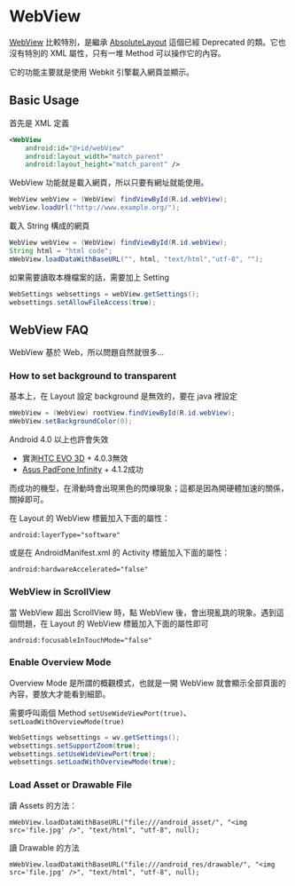 # WebView

[WebView](http://developer.android.com/reference/android/webkit/WebView.html) 比較特別，是繼承 [AbsoluteLayout](http://developer.android.com/reference/android/widget/AbsoluteLayout.html) 這個已經 Deprecated 的類。它也沒有特別的 XML 屬性，只有一堆 Method 可以操作它的內容。

它的功能主要就是使用 Webkit 引擎載入網頁並顯示。

## Basic Usage

首先是 XML 定義

```xml
<WebView
    android:id="@+id/webView"
    android:layout_width="match_parent"
    android:layout_height="match_parent" />
```

WebView 功能就是載入網頁，所以只要有網址就能使用。

```java
WebView webView = (WebView) findViewById(R.id.webView);
webView.loadUrl("http://www.example.org/");
```

載入 String 構成的網頁

```java
WebView webView = (WebView) findViewById(R.id.webView);
String html = "html code";
mWebView.loadDataWithBaseURL("", html, "text/html","utf-8", "");
```

如果需要讀取本機檔案的話，需要加上 Setting

```java
WebSettings websettings = webView.getSettings();
websettings.setAllowFileAccess(true);
```

## WebView FAQ

WebView 基於 Web，所以問題自然就很多...

### How to set background to transparent

基本上，在 Layout 設定 background 是無效的，要在 java 裡設定

```java
mWebView = (WebView) rootView.findViewById(R.id.webView);
mWebView.setBackgroundColor(0);
```

Android 4.0 以上也許會失效

* 實測[HTC EVO 3D](http://www.eprice.com.tw/mobile/intro/4205/htc-evo-3d/) + 4.0.3無效
* [Asus PadFone Infinity](http://www.eprice.com.tw/mobile/intro/4717/asus-padfone-infinity-a80-64gb/) + 4.1.2成功

而成功的機型，在滑動時會出現黑色的閃爍現象；這都是因為開硬體加速的關係，關掉即可。

在 Layout 的 WebView 標籤加入下面的屬性：

```
android:layerType="software"
```

或是在 AndroidManifest.xml 的 Activity 標籤加入下面的屬性：

```
android:hardwareAccelerated="false"
```

### WebView in ScrollView

當 WebView 超出 ScrollView 時，點 WebView 後，會出現亂跳的現象。遇到這個問題，在 Layout 的 WebView 標籤加入下面的屬性即可

```
android:focusableInTouchMode="false"
```

### Enable Overview Mode

Overview Mode 是所謂的概觀模式，也就是一開 WebView 就會顯示全部頁面的內容，要放大才能看到細節。

需要呼叫兩個 Method `setUseWideViewPort(true)`、`setLoadWithOverviewMode(true)`

```java
WebSettings websettings = wv.getSettings();
websettings.setSupportZoom(true);
websettings.setUseWideViewPort(true);
websettings.setLoadWithOverviewMode(true);
```

### Load Asset or Drawable File

讀 Assets 的方法：

    mWebView.loadDataWithBaseURL("file:///android_asset/", "<img src='file.jpg' />", "text/html", "utf-8", null);

讀 Drawable 的方法

    mWebView.loadDataWithBaseURL("file:///android_res/drawable/", "<img src='file.jpg' />", "text/html", "utf-8", null);
